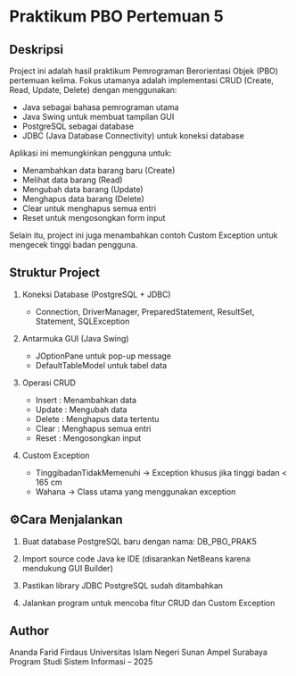 Praktikum PBO Pertemuan 5
==========================

Deskripsi
------------
Project ini adalah hasil praktikum Pemrograman Berorientasi Objek (PBO) pertemuan kelima.
Fokus utamanya adalah implementasi CRUD (Create, Read, Update, Delete) dengan menggunakan:
- Java sebagai bahasa pemrograman utama
- Java Swing untuk membuat tampilan GUI
- PostgreSQL sebagai database
- JDBC (Java Database Connectivity) untuk koneksi database

Aplikasi ini memungkinkan pengguna untuk:
- Menambahkan data barang baru (Create)
- Melihat data barang (Read)
- Mengubah data barang (Update)
- Menghapus data barang (Delete)
- Clear untuk menghapus semua entri
- Reset untuk mengosongkan form input

Selain itu, project ini juga menambahkan contoh Custom Exception untuk mengecek tinggi badan pengguna.

Struktur Project
-------------------
1. Koneksi Database (PostgreSQL + JDBC)
   - Connection, DriverManager, PreparedStatement, ResultSet, Statement, SQLException

2. Antarmuka GUI (Java Swing)
   - JOptionPane untuk pop-up message
   - DefaultTableModel untuk tabel data

3. Operasi CRUD
   - Insert : Menambahkan data
   - Update : Mengubah data
   - Delete : Menghapus data tertentu
   - Clear  : Menghapus semua entri
   - Reset  : Mengosongkan input

4. Custom Exception
   - TinggibadanTidakMemenuhi → Exception khusus jika tinggi badan < 165 cm
   - Wahana → Class utama yang menggunakan exception

⚙Cara Menjalankan
-------------------
1. Buat database PostgreSQL baru dengan nama:
   DB_PBO_PRAK5

2. Import source code Java ke IDE (disarankan NetBeans karena mendukung GUI Builder)

3. Pastikan library JDBC PostgreSQL sudah ditambahkan

4. Jalankan program untuk mencoba fitur CRUD dan Custom Exception
 
Author
---------
Ananda Farid Firdaus
Universitas Islam Negeri Sunan Ampel Surabaya
Program Studi Sistem Informasi – 2025
